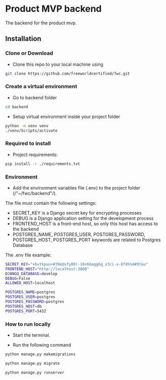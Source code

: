# Product MVP backend

The backend for the product mvp.

## Installation

### Clone or Download

- Clone this repo to your local machine using

```bash
git clone https://github.com/freeworldcertified/fwc.git
```

### Create a virtual environment

- Go to backend folder

```bash
cd backend
```

- Setup virtual environment inside your project folder

```bash
python -m venv venv
./venv/Scripts/activate
```

### Required to install

- Project requirements:

```bash
pip install -r ./requirements.txt
```

### Environment

- Add the environment variables file (.env) to the project folder (/"~/fwc/backend"/).

The file must contain the following settings:

- SECRET_KEY is a Django secret key for encrypting processes
- DEBUG is a Django application setting for the development process
- FRONTEND_HOST is a front-end host, so only this host has access to the backend
- POSTGRES_NAME, POSTGRES_USER, POSTGRES_PASSWORD, POSTGRES_HOST, POSTGRES_PORT
  keywords are related to Postgres Database

The .env file example:

```bash
SECRET_KEY="+6vtkpuu+#39e@sfy00(-10+6bagg6q_x3ci-v-8f8%%d#9t&u"
FRONTEND_HOST="http://localhost:3000"
DJANGO_DATABASE=develop
DEBUG=False
ALLOWED_HOST=localhost

POSTGRES_NAME=postgres
POSTGRES_USER=postgres
POSTGRES_PASSWORD=postgres
POSTGRES_HOST=db
POSTGRES_PORT=5432
```

### How to run locally

- Start the terminal.

- Run the following command

```bash
python manage.py makemigrations
```

```bash
python manage.py migrate
```

```bash
python manage.py runserver
```
